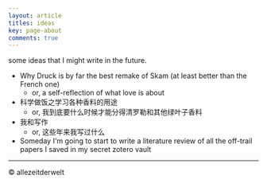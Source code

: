 ```yaml
---
layout: article
titles: ideas
key: page-about
comments: true
---
```


some ideas that I might write in the future.

- Why Druck is by far the best remake of Skam (at least better than the French one)
  - or, a self-reflection of what love is about
- 科学做饭之学习各种香料的用途
  - or, 我到底要什么时候才能分得清罗勒和其他绿叶子香料
- 我和写作
  - or, 这些年来我写过什么
- Someday I'm going to start to write a literature review of all the off-trail papers I saved in my secret zotero vault
 
---
© allezeitderwelt
